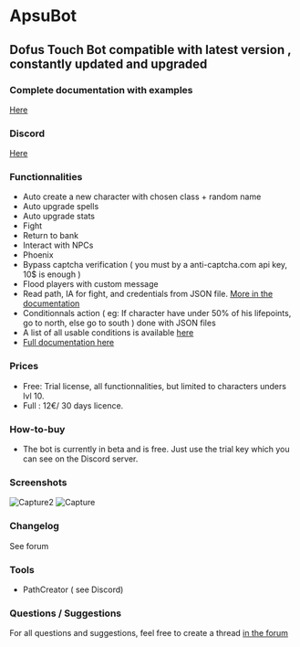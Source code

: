 # ApsuBot
## Dofus Touch Bot compatible with latest version , constantly updated and upgraded

### Complete documentation with examples 
[Here](https://rob-ot.ninja/documentation/)

### Discord
[Here](https://discord.gg/fBY5nVNCpM)

### Functionnalities
- Auto create a new character with chosen class + random name
- Auto upgrade spells
- Auto upgrade stats
- Fight
- Return to bank
- Interact with NPCs
- Phoenix
- Bypass captcha verification ( you must by a anti-captcha.com api key, 10$ is enough )
- Flood players with custom message
- Read path, IA for fight, and credentials from JSON file. [More in the documentation](https://rob-ot.ninja/documentation)
- Conditionnals action ( eg: If character have under 50% of his lifepoints, go to north, else go to south ) done with JSON files
- A list of all usable conditions is available [here](https://rob-ot.ninja/documentation)
- [Full documentation here](https://rob-ot.ninja/documentation)

### Prices
- Free: Trial license, all functionnalities, but limited to characters unders lvl 10.
- Full : 12€/ 30 days licence.

### How-to-buy
- The bot is currently in beta and is free. Just use the trial key which you can see on the Discord server.

### Screenshots
![Capture2](https://user-images.githubusercontent.com/45556777/124678569-178c6d00-dec3-11eb-8695-b67482e23a9c.PNG)
![Capture](https://user-images.githubusercontent.com/45556777/124678574-19563080-dec3-11eb-9963-e401f42bc56b.PNG)

### Changelog
See forum

### Tools
- PathCreator ( see Discord)

### Questions / Suggestions
For all questions and suggestions, feel free to create a thread [in the forum](https://rob-ot-ninja.forumactif.com)
